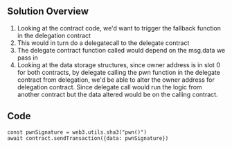 ## Solution Overview
1. Looking at the contract code, we'd want to trigger the fallback function in the delegation contract
2. This would in turn do a delegatecall to the delegate contract
3. The delegate contract function called would depend on the msg.data we pass in
4. Looking at the data storage structures, since owner address is in slot 0 for both contracts, by delegate calling the pwn function in the delegate contract from delegation, we'd be able to alter the owner address for delegation contract. Since delegate call would run the logic from another contract but the data altered would be on the calling contract.

## Code
```
const pwnSignature = web3.utils.sha3("pwn()")
await contract.sendTransaction({data: pwnSignature})
```
